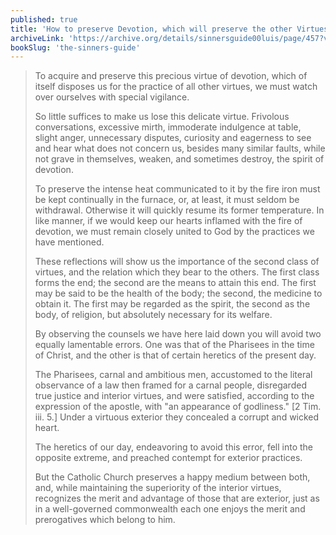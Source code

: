 ```yaml
---
published: true
title: 'How to preserve Devotion, which will preserve the other Virtues'
archiveLink: 'https://archive.org/details/sinnersguide00luis/page/457?view=theater'
bookSlug: 'the-sinners-guide'
---
```


> To acquire and preserve this precious virtue of devotion, which of itself disposes us for the practice of all other virtues, we must watch over ourselves with special vigilance.
> 
> So little suffices to make us lose this delicate virtue. Frivolous conversations, excessive mirth, immoderate indulgence at table, slight anger, unnecessary disputes, curiosity and eagerness to see and hear what does not concern us, besides many similar faults, while not grave in themselves, weaken, and sometimes destroy, the spirit of devotion.
> 
> To preserve the intense heat communicated to it by the fire iron must be kept continually in the furnace, or, at least, it must seldom be withdrawal. Otherwise it will quickly resume its former temperature. In like manner, if we would keep our hearts inflamed with the fire of devotion, we must remain closely united to God by the practices we have mentioned.
>
> These reflections will show us the importance of the second class of virtues, and the relation which they bear to the others. The first class forms the end; the second are the means to attain this end. The first may be said to be the health of the body; the second, the medicine to obtain it. The first may be regarded as the spirit, the second as the body, of religion, but absolutely necessary for its welfare.
>
> By observing the counsels we have here laid down you will avoid two equally lamentable errors. One was that of the Pharisees in the time of Christ, and the other is that of certain heretics of the present day.
> 
> The Pharisees, carnal and ambitious men, accustomed to the literal observance of a law then framed for a carnal people, disregarded true justice and interior virtues, and were satisfied, according to the expression of the apostle, with "an appearance of godliness." [2 Tim. iii. 5.] Under a virtuous exterior they concealed a corrupt and wicked heart.
> 
> The heretics of our day, endeavoring to avoid this error, fell into the opposite extreme, and preached contempt for exterior practices.
> 
> But the Catholic Church preserves a happy medium between both, and, while maintaining the superiority of the interior virtues, recognizes the merit and advantage of those that are exterior, just as in a well-governed commonwealth each one enjoys the merit and prerogatives which belong to him.

